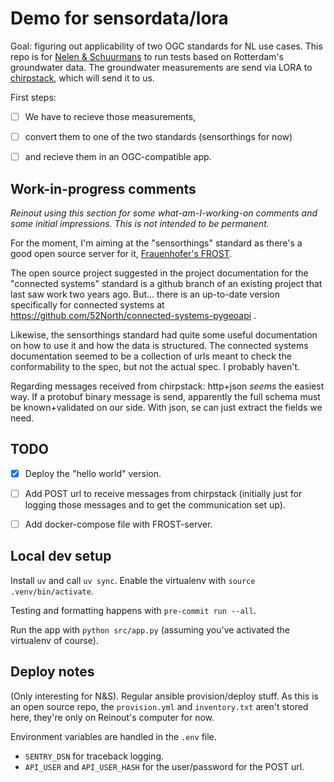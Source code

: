 # Demo for sensordata/lora

Goal: figuring out applicability of two OGC standards for NL use cases. This repo is for [Nelen & Schuurmans](https://www.nelen-schuurmans.nl) to run tests based on Rotterdam's groundwater data. The groundwater measurements are send via LORA to [chirpstack](https://www.chirpstack.io/), which will send it to us.

First steps:

- [ ] We have to recieve those measurements,
- [ ] convert them to one of the two standards (sensorthings for now)
- [ ] and recieve them in an OGC-compatible app.


## Work-in-progress comments

*Reinout using this section for some what-am-I-working-on comments and some initial impressions. This is not intended to be permanent.*

For the moment, I'm aiming at the "sensorthings" standard as there's a good open source server for it, [Frauenhofer's FROST](https://fraunhoferiosb.github.io/FROST-Server/).

The open source project suggested in the project documentation for the "connected systems" standard is a github branch of an existing project that last saw work two years ago. But... there is an up-to-date version specifically for connected systems at https://github.com/52North/connected-systems-pygeoapi .


Likewise, the sensorthings standard had quite some useful documentation on how to use it and how the data is structured. The connected systems documentation seemed to be a collection of urls meant to check the conformability to the spec, but not the actual spec. I probably haven't.

Regarding messages received from chirpstack: http+json *seems* the easiest way. If a protobuf binary message is send, apparently the full schema must be known+validated on our side. With json, se can just extract the fields we need.


## TODO

- [x] Deploy the "hello world" version.
- [ ] Add POST url to receive messages from chirpstack (initially just for logging those messages and to get the communication set up).
- [ ] Add docker-compose file with FROST-server.


## Local dev setup

Install `uv` and call `uv sync`. Enable the virtualenv with `source .venv/bin/activate`.

Testing and formatting happens with `pre-commit run --all`.

Run the app with `python src/app.py` (assuming you've activated the virtualenv of course).


## Deploy notes

(Only interesting for N&S). Regular ansible provision/deploy stuff. As this is an open source repo, the `provision.yml` and `inventory.txt` aren't stored here, they're only on Reinout's computer for now.

Environment variables are handled in the `.env` file.

- `SENTRY_DSN` for traceback logging.
- `API_USER` and `API_USER_HASH` for the user/password for the POST url.
